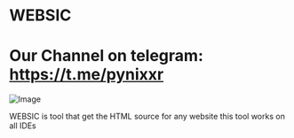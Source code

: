 # WEBSIC
# Our Channel on telegram: https://t.me/pynixxr
![Image](https://github.com/R4P-x/WEBSIC/assets/77308140/3694acba-1b2c-4445-916f-020f422695b2)

WEBSIC is tool that get the HTML source for any website
this tool works on all IDEs
